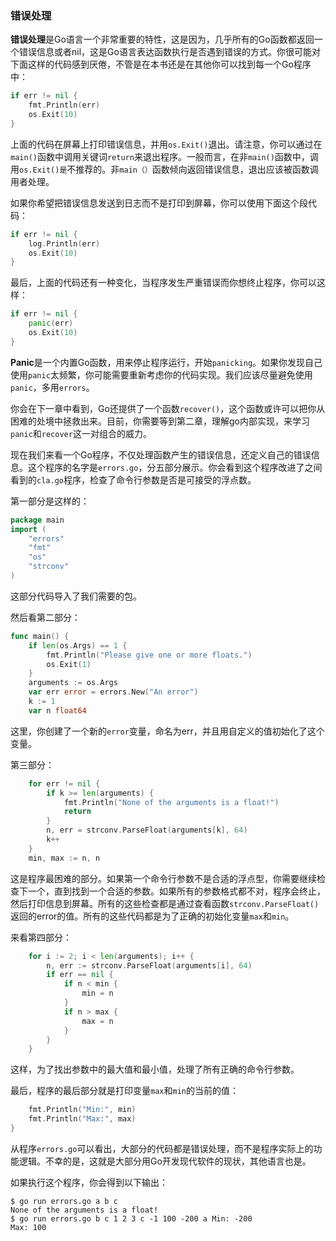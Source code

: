 ### 错误处理

**错误处理**是Go语言一个非常重要的特性，这是因为，几乎所有的Go函数都返回一个错误信息或者nil，这是Go语言表达函数执行是否遇到错误的方式。你很可能对下面这样的代码感到厌倦，不管是在本书还是在其他你可以找到每一个Go程序中：

```go
if err != nil { 
    fmt.Println(err)
	os.Exit(10) 
}
```

上面的代码在屏幕上打印错误信息，并用`os.Exit()`退出。请注意，你可以通过在`main()`函数中调用关键词`return`来退出程序。一般而言，在非`main()`函数中，调用`os.Exit()是`不推荐的。非`main（）`函数倾向返回错误信息，退出应该被函数调用者处理。

如果你希望把错误信息发送到日志而不是打印到屏幕，你可以使用下面这个段代码：

```go
if err != nil { 
    log.Println(err)
	os.Exit(10) 
}
```

最后，上面的代码还有一种变化，当程序发生严重错误而你想终止程序，你可以这样：

```go
if err != nil { 
    panic(err)
	os.Exit(10) 
}
```

**Panic**是一个内置Go函数，用来停止程序运行，开始`panicking`。如果你发现自己使用`panic`太频繁，你可能需要重新考虑你的代码实现。我们应该尽量避免使用`panic`，多用`errors`。



你会在下一章中看到，Go还提供了一个函数`recover()`，这个函数或许可以把你从困难的处境中拯救出来。目前，你需要等到第二章，理解go内部实现，来学习`panic`和`recover`这一对组合的威力。

现在我们来看一个Go程序，不仅处理函数产生的错误信息，还定义自己的错误信息。这个程序的名字是`errors.go`，分五部分展示。你会看到这个程序改进了之间看到的`cla.go`程序，检查了命令行参数是否是可接受的浮点数。

第一部分是这样的：

```go
package main
import (
    "errors"
    "fmt"
    "os"
    "strconv"
)
```

这部分代码导入了我们需要的包。

然后看第二部分：

```go
func main() {
	if len(os.Args) == 1 {
		fmt.Println("Please give one or more floats.")
		os.Exit(1) 
    }
	arguments := os.Args
	var err error = errors.New("An error") 
    k := 1
	var n float64
```

这里，你创建了一个新的`error`变量，命名为err，并且用自定义的值初始化了这个变量。

第三部分：

```go
	for err != nil {
		if k >= len(arguments) {
			fmt.Println("None of the arguments is a float!") 
            return
		}
		n, err = strconv.ParseFloat(arguments[k], 64) 
        k++
	}
	min, max := n, n
```

这是程序最困难的部分。如果第一个命令行参数不是合适的浮点型，你需要继续检查下一个，直到找到一个合适的参数。如果所有的参数格式都不对，程序会终止，然后打印信息到屏幕。所有的这些检查都是通过查看函数`strconv.ParseFloat()`返回的error的值。所有的这些代码都是为了正确的初始化变量`max`和`min`。

来看第四部分：

```go
	for i := 2; i < len(arguments); i++ {
		n, err := strconv.ParseFloat(arguments[i], 64) 
        if err == nil {
			if n < min {
				min = n 
            }
			if n > max { 
                max = n
			}
        }
    }
```

这样，为了找出参数中的最大值和最小值，处理了所有正确的命令行参数。

最后，程序的最后部分就是打印变量`max`和`min`的当前的值：

```go
	fmt.Println("Min:", min)
	fmt.Println("Max:", max) 
}
```

从程序`errors.go`可以看出，大部分的代码都是错误处理，而不是程序实际上的功能逻辑。不幸的是，这就是大部分用Go开发现代软件的现状，其他语言也是。

如果执行这个程序，你会得到以下输出：

```shell
$ go run errors.go a b c
None of the arguments is a float!
$ go run errors.go b c 1 2 3 c -1 100 -200 a Min: -200
Max: 100
```

## 